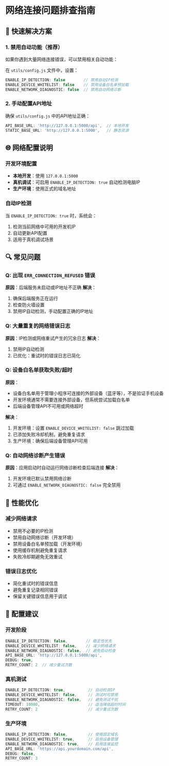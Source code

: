 # 网络连接问题排查指南

## 🔧 **快速解决方案**

### 1. **禁用自动功能（推荐）**
如果你遇到大量网络连接错误，可以禁用相关自动功能：

在 `utils/config.js` 文件中，设置：
```javascript
ENABLE_IP_DETECTION: false        // 禁用自动IP检测
ENABLE_DEVICE_WHITELIST: false    // 禁用设备白名单预加载
ENABLE_NETWORK_DIAGNOSTIC: false  // 禁用自动网络诊断
```

### 2. **手动配置API地址**
确保 `utils/config.js` 中的API地址正确：
```javascript
API_BASE_URL: 'http://127.0.0.1:5000/api',  // 本地开发
STATIC_BASE_URL: 'http://127.0.0.1:5000',   // 静态资源
```

## 🌐 **网络配置说明**

### 开发环境配置
- **本地开发**：使用 `127.0.0.1:5000`
- **真机调试**：可启用 `ENABLE_IP_DETECTION: true` 自动检测电脑IP
- **生产环境**：使用正式的域名地址

### 自动IP检测
当 `ENABLE_IP_DETECTION: true` 时，系统会：
1. 检测当前网络中可用的开发机IP
2. 自动更新API配置
3. 适用于真机调试场景

## 🔍 **常见问题**

### Q: 出现 `ERR_CONNECTION_REFUSED` 错误
**原因**：后端服务未启动或IP地址不正确
**解决**：
1. 确保后端服务正在运行
2. 检查防火墙设置
3. 禁用IP自动检测，手动配置正确的IP地址

### Q: 大量重复的网络错误日志
**原因**：IP检测或网络重试产生的冗余日志
**解决**：
1. 禁用IP自动检测
2. 已优化：重试时的错误日志已简化

### Q: 设备白名单获取失败/超时
**原因**：
- 设备白名单用于管理小程序可连接的外部设备（蓝牙等），不是验证手机设备
- 开发环境通常不需要连接外部设备，但系统尝试加载白名单
- 后端设备管理API不可用或网络超时

**解决**：
1. 开发环境：设置 `ENABLE_DEVICE_WHITELIST: false` 跳过加载
2. 已添加失败冷却机制，避免重复请求
3. 生产环境：确保后端设备管理API可用

### Q: 自动网络诊断产生错误
**原因**：应用启动时自动运行网络诊断检查后端连接
**解决**：
1. 开发环境已默认禁用网络诊断
2. 可通过 `ENABLE_NETWORK_DIAGNOSTIC: false` 完全禁用

## 🚀 **性能优化**

### 减少网络请求
- 禁用不必要的IP检测
- 禁用自动网络诊断（开发环境）
- 禁用设备白名单预加载（开发环境）
- 使用缓存机制避免重复请求
- 失败冷却期避免无效重试

### 错误日志优化
- 简化重试时的错误信息
- 避免重复记录相同错误
- 保留关键错误信息用于调试

## 📝 **配置建议**

### 开发阶段
```javascript
ENABLE_IP_DETECTION: false,        // 稳定性优先
ENABLE_DEVICE_WHITELIST: false,    // 减少网络请求
ENABLE_NETWORK_DIAGNOSTIC: false,  // 避免启动检查
API_BASE_URL: 'http://127.0.0.1:5000/api',
DEBUG: true,
RETRY_COUNT: 2  // 减少重试次数
```

### 真机测试
```javascript
ENABLE_IP_DETECTION: true,          // 自动检测IP
ENABLE_DEVICE_WHITELIST: false,     // 测试时可禁用
ENABLE_NETWORK_DIAGNOSTIC: false,   // 避免测试干扰
TIMEOUT: 10000,                     // 适当降低超时时间
RETRY_COUNT: 2                      // 减少重试次数
```

### 生产环境
```javascript
ENABLE_IP_DETECTION: false,         // 使用固定域名
ENABLE_DEVICE_WHITELIST: true,      // 启用设备管理
ENABLE_NETWORK_DIAGNOSTIC: true,    // 启用连接监控
API_BASE_URL: 'https://api.yourdomain.com/api',
DEBUG: false,
RETRY_COUNT: 3
```
